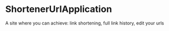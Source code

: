# ShortenerUrlApplication

A site where you can achieve: link shortening, full link history, edit your urls
